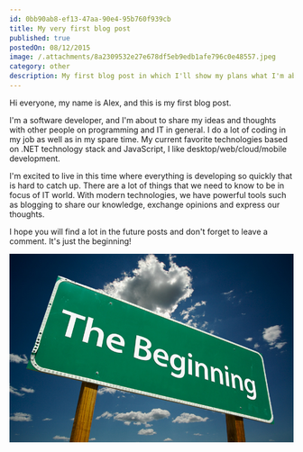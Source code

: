```yaml
---
id: 0bb90ab8-ef13-47aa-90e4-95b760f939cb
title: My very first blog post
published: true
postedOn: 08/12/2015
image: /.attachments/8a2309532e27e678df5eb9edb1afe796c0e48557.jpeg
category: other
description: My first blog post in which I'll show my plans what I'm about to share.
---
```


Hi everyone, my name is Alex, and this is my first blog post.

I'm a software developer, and I'm about to share my ideas and thoughts with other people on programming and IT in general. I do a lot of coding in my job as well as in my spare time. My current favorite technologies based on .NET technology stack and JavaScript, I like desktop/web/cloud/mobile development.

I'm excited to live in this time where everything is developing so quickly that is hard to catch up. There are a lot of things that we need to know to be in focus of IT world. With modern technologies, we have powerful tools such as blogging to share our knowledge, exchange opinions and express our thoughts.

I hope you will find a lot in the future posts and don't forget to leave a comment. It's just the beginning!

<!--more-->

![It's just beginning](/.attachments/8a2309532e27e678df5eb9edb1afe796c0e48557.jpeg)
